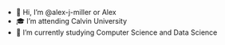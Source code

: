 - 👋 Hi, I’m @alex-j-miller or Alex
- 🎓 I’m attending Calvin University
- 📖 I’m currently studying Computer Science and Data Science

<!---
xMelon74/xMelon74 is a ✨ special ✨ repository because its `README.md` (this file) appears on your GitHub profile.
You can click the Preview link to take a look at your changes.
--->
